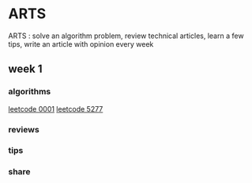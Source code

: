 # ARTS

ARTS : solve an algorithm problem, review technical articles, learn a few tips, write an article with opinion every week

## week 1

### algorithms

[leetcode 0001](algorithms/leetcode_0001.md)
[leetcode 5277](algorithms/leetcode_5277.md)

### reviews

### tips

### share
